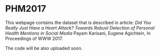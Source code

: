 # PHM2017

This webpage contains the dataset that is described in article:
*Did You Really Just Have a Heart Attack? Towards Robust Detection of Personal Health Mentions in Social Media* Payam Karisani, Eugene Agichtein, In Proceedings of WWW 2017.

The code will be also uploaded soon.
